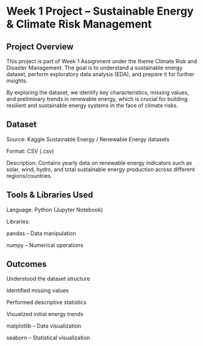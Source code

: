# Week 1 Project – Sustainable Energy & Climate Risk Management
## Project Overview

This project is part of Week 1 Assignment under the theme Climate Risk and Disaster Management.
The goal is to understand a sustainable energy dataset, perform exploratory data analysis (EDA), and prepare it for further insights.

By exploring the dataset, we identify key characteristics, missing values, and preliminary trends in renewable energy, which is crucial for building resilient and sustainable energy systems in the face of climate risks.

## Dataset

Source: Kaggle Sustainable Energy / Renewable Energy datasets

Format: CSV (.csv)

Description: Contains yearly data on renewable energy indicators such as solar, wind, hydro, and total sustainable energy production across different regions/countries.

## Tools & Libraries Used

Language: Python (Jupyter Notebook)

Libraries:

pandas – Data manipulation

numpy – Numerical operations

## Outcomes

Understood the dataset structure

Identified missing values

Performed descriptive statistics

Visualized initial energy trends

matplotlib – Data visualization

seaborn – Statistical visualization
